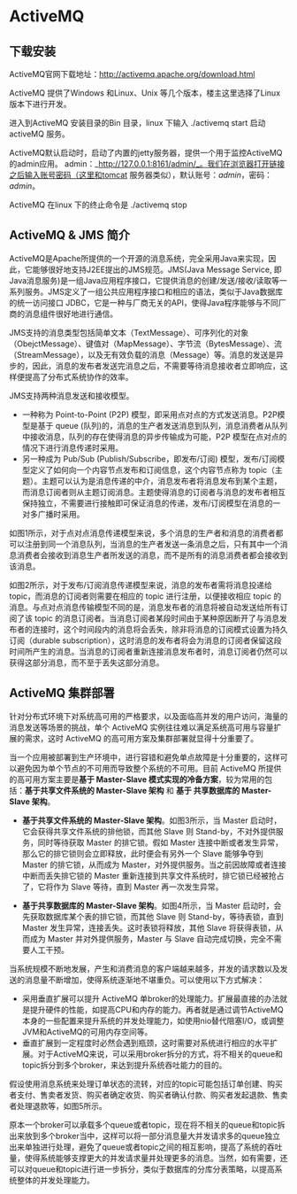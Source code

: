 # ActiveMQ

## 下载安装
ActiveMQ官网下载地址：http://activemq.apache.org/download.html

ActiveMQ 提供了Windows 和Linux、Unix 等几个版本，楼主这里选择了Linux 版本下进行开发。

进入到ActiveMQ 安装目录的Bin 目录，linux 下输入 ./activemq start 启动activeMQ 服务。 

ActiveMQ默认启动时，启动了内置的jetty服务器，提供一个用于监控ActiveMQ的admin应用。 admin：_http://127.0.0.1:8161/admin/_。我们在浏览器打开链接之后输入账号密码（这里和tomcat 服务器类似），默认账号：_admin_，密码：_admin_。

ActiveMQ 在linux 下的终止命令是 ./activemq stop

## ActiveMQ & JMS 简介

ActiveMQ是Apache所提供的一个开源的消息系统，完全采用Java来实现，因此，它能够很好地支持J2EE提出的JMS规范。JMS(Java Message Service, 即Java消息服务)是一组Java应用程序接口，它提供消息的创建/发送/接收/读取等一系列服务。JMS定义了一组公共应用程序接口和相应的语法，类似于Java数据库的统一访问接口 JDBC，它是一种与厂商无关的API，使得Java程序能够与不同厂商的消息组件很好地进行通信。

JMS支持的消息类型包括简单文本（TextMessage）、可序列化的对象（ObejctMessage）、键值对（MapMessage）、字节流（BytesMessage）、流（StreamMessage），以及无有效负载的消息（Message）等。消息的发送是异步的，因此，消息的发布者发送完消息之后，不需要等待消息接收者立即响应，这样便提高了分布式系统协作的效率。

JMS支持两种消息发送和接收模型。
- 一种称为 Point-to-Point (P2P) 模型，即采用点对点的方式发送消息。P2P模型是基于 queue (队列)的，消息的生产者发送消息到队列，消息消费者从队列中接收消息，队列的存在使得消息的异步传输成为可能，P2P 模型在点对点的情况下进行消息传递时采用。
- 另一种成为 Pub/Sub (Publish/Subscribe，即发布/订阅) 模型，发布/订阅模型定义了如何向一个内容节点发布和订阅信息，这个内容节点称为 topic（主题）。主题可以认为是消息传递的中介，消息发布者将消息发布到某个主题，而消息订阅者则从主题订阅消息。主题使得消息的订阅者与消息的发布者相互保持独立，不需要进行接触即可保证消息的传递，发布/订阅模型在消息的一对多广播时采用。

如图1所示，对于点对点消息传递模型来说，多个消息的生产者和消息的消费者都可以注册到同一个消息队列，当消息的生产者发送一条消息之后，只有其中一个消息消费者会接收到消息生产者所发送的消息，而不是所有的消息消费者都会接收到该消息。

如图2所示，对于发布/订阅消息传递模型来说，消息的发布者需将消息投递给topic，而消息的订阅者则需要在相应的 topic 进行注册，以便接收相应 topic 的消息。与点对点消息传输模型不同的是，消息发布者的消息将被自动发送给所有订阅了该 topic 的消息订阅者。当消息订阅者某段时间由于某种原因断开了与消息发布者的连接时，这个时间段内的消息将会丢失，除非将消息的订阅模式设置为持久订阅（durable subscription），这时消息的发布者将会为消息的订阅者保留这段时间所产生的消息。当消息的订阅者重新连接消息发布者时，消息订阅者仍然可以获得这部分消息，而不至于丢失这部分消息。

## ActiveMQ 集群部署

针对分布式环境下对系统高可用的严格要求，以及面临高并发的用户访问，海量的消息发送等场景的挑战，单个 ActiveMQ 实例往往难以满足系统高可用与容量扩展的需求，这时 ActiveMQ 的高可用方案及集群部署就显得十分重要了。

当一个应用被部署到生产环境中，进行容错和避免单点故障是十分重要的，这样可以避免因为单个节点的不可用而导致整个系统的不可用。目前 ActiveMQ 所提供的高可用方案主要是**基于 Master-Slave 模式实现的冷备方案**，较为常用的包括：**基于共享文件系统的 Master-Slave 架构** 和 **基于 共享数据库的 Master-Slave 架构**。

- **基于共享文件系统的 Master-Slave 架构**。如图3所示，当 Master 启动时，它会获得共享文件系统的排他锁，而其他 Slave 则 Stand-by，不对外提供服务，同时等待获取 Master 的排它锁。假如 Master 连接中断或者发生异常，那么它的排它锁则会立即释放，此时便会有另外一个 Slave 能够争夺到 Master 的排它锁，从而成为 Master，对外提供服务。当之前因故障或者连接中断而丢失排它锁的 Master 重新连接到共享文件系统时，排它锁已经被抢占了，它将作为 Slave 等待，直到 Master 再一次发生异常。

- **基于共享数据库的 Master-Slave 架构**。如图4所示，当 Master 启动时，会先获取数据库某个表的排它锁，而其他 Slave 则 Stand-by，等待表锁，直到 Master 发生异常，连接丢失。这时表锁将释放，其他 Slave 将获得表锁，从而成为 Master 并对外提供服务，Master 与 Slave 自动完成切换，完全不需要人工干预。

当系统规模不断地发展，产生和消费消息的客户端越来越多，并发的请求数以及发送的消息量不断增加，使得系统逐渐地不堪重负。可以使用以下方式解决：
- 采用垂直扩展可以提升 ActiveMQ 单broker的处理能力。扩展最直接的办法就是提升硬件的性能，如提高CPU和内存的能力。再者就是通过调节ActiveMQ本身的一些配置来提升系统的并发处理能力，如使用nio替代阻塞I/O，或调整JVM和ActiveMQ的可用内存空间等。
- 垂直扩展到一定程度时必然会遇到瓶颈，这时需要对系统进行相应的水平扩展。对于ActiveMQ来说，可以采用broker拆分的方式，将不相关的queue和topic拆分到多个broker，来达到提升系统吞吐能力的目的。

假设使用消息系统来处理订单状态的流转，对应的topic可能包括订单创建、购买者支付、售卖者发货、购买者确定收货、购买者确认付款、购买者发起退款、售卖者处理退款等，如图5所示。

原本一个broker可以承载多个queue或者topic，现在将不相关的queue和topic拆出来放到多个broker当中，这样可以将一部分消息量大并发请求多的queue独立出来单独进行处理，避免了queue或者topic之间的相互影响，提高了系统的吞吐量，使得系统能够支撑更大的并发请求量并处理更多的消息。当然，如有需要，还可以对queue和topic进行进一步拆分，类似于数据库的分库分表策略，以提高系统整体的并发处理能力。
